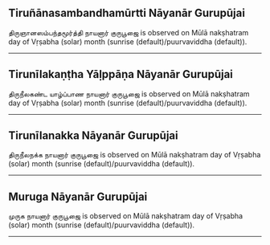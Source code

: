 ## Tiruñānasambandhamūrtti Nāyanār Gurupūjai
திருஞானஸம்பந்தமூர்த்தி நாயனார் குருபூஜை is observed on Mūlā nakṣhatram day of Vṛṣabha (solar) month (sunrise (default)/puurvaviddha (default)).



---
## Tirunīlakaṇṭha Yāḷppāṇa Nāyanār Gurupūjai
திருநீலகண்ட யாழ்ப்பாண நாயனார் குருபூஜை is observed on Mūlā nakṣhatram day of Vṛṣabha (solar) month (sunrise (default)/puurvaviddha (default)).



---
## Tirunīlanakka Nāyanār Gurupūjai
திருநீலநக்க நாயனார் குருபூஜை is observed on Mūlā nakṣhatram day of Vṛṣabha (solar) month (sunrise (default)/puurvaviddha (default)).



---
## Muruga Nāyanār Gurupūjai
முருக நாயனார் குருபூஜை is observed on Mūlā nakṣhatram day of Vṛṣabha (solar) month (sunrise (default)/puurvaviddha (default)).



---
